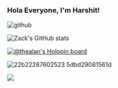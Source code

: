 ### Hola Everyone, I'm Harshit!
![github](https://user-images.githubusercontent.com/105835098/194464287-52e46340-f2ca-4d9b-ba74-7144946a962b.gif)


![Zack's GitHub stats](https://github-readme-stats.vercel.app/api?username=Zack-DX&show_icons=true&theme=dark) 


[![@thealan's Holopin board](https://holopin.me/thealan)](https://holopin.io/@thealan)

![22b22287602523 5dbd29081561d](https://user-images.githubusercontent.com/105835098/198946054-1c454982-e156-468a-9358-0ec6085dfc9d.gif)

![](https://komarev.com/ghpvc/?username=Zack-Dx)
